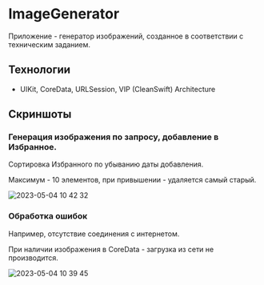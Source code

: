 # ImageGenerator

Приложение - генератор изображений, созданное в соответствии с техническим заданием.

## Технологии

- UIKit, CoreData, URLSession, VIP (CleanSwift) Architecture

## Скриншоты

### Генерация изображения по запросу, добавление в Избранное.

Сортировка Избранного по убыванию даты добавления.

Максимум - 10 элементов, при привышении - удаляется самый старый.

![2023-05-04 10 42 32](https://user-images.githubusercontent.com/75203988/236185570-026476e6-65c3-4f11-a7f2-a71c5851c345.gif)


### Обработка ошибок 
Например, отсутствие соединения с интернетом.

При наличии изображения в CoreData - загрузка из сети не производится.

![2023-05-04 10 39 45](https://user-images.githubusercontent.com/75203988/236186086-d6bfb684-b6ec-4fe6-a718-ec5c4e8e0420.gif)
